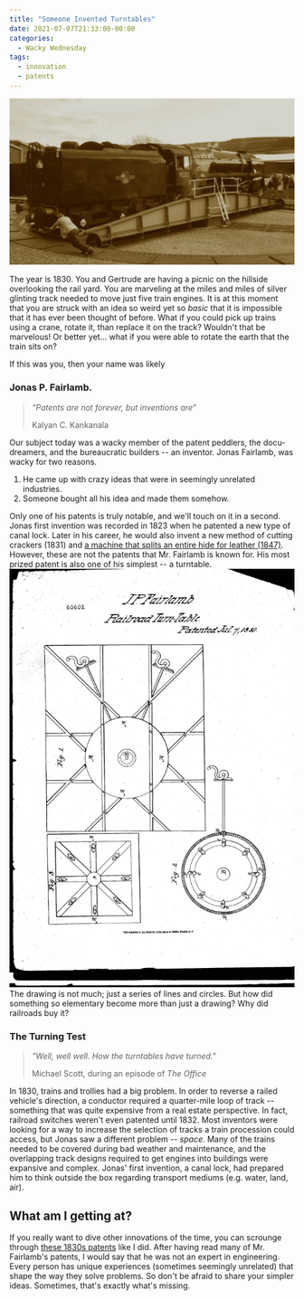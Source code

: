 ```yaml
---
title: "Someone Invented Turntables"
date: 2021-07-07T21:33:00-00:00
categories:
  - Wacky Wednesday
tags:
  - innovation
  - patents
---
```


![Someone Invented Turntables](/assets/images/2021-07-07.jpeg "Someone Invented Turntables")

The year is 1830.  You and Gertrude are having a picnic on the hillside overlooking the rail yard.  You are marveling at the miles and miles of silver glinting track needed to move just five train engines.  It is at this moment that you are struck with an idea so weird yet so *basic* that it is impossible that it has ever been thought of before.  What if you could pick up trains using a crane, rotate it, than replace it on the track?  Wouldn't that be marvelous!  Or better yet... what if you were able to rotate the earth that the train sits on?

If this was you, then your name was likely

### Jonas P. Fairlamb.
> *“Patents are not forever, but inventions are”*
> 
> Kalyan C. Kankanala

Our subject today was a wacky member of the patent peddlers, the docu-dreamers, and the bureaucratic builders -- an inventor.  Jonas Fairlamb, was wacky for two reasons.  
1. He came up with crazy ideas that were in seemingly unrelated industries. 
2. Someone bought all his idea and made them somehow.  

Only one of his patents is truly notable, and we'll touch on it in a second.  Jonas first invention was recorded in 1823 when he patented a new type of canal lock. Later in his career, he would also invent a new method of cutting crackers (1831) and [a machine that splits an entire hide for leather (1847)](http://genealogytrails.com/del/patents.html).  However, these are not the patents that Mr. Fairlamb is known for.  His most prized patent is also one of his simplest -- a turntable.
![Drawings from the Turntable Patent](/assets/images/2021-07-07a.jpeg "Drawings from the Turntable Patent")
The drawing is not much; just a series of lines and circles. But how did something so elementary become more than just a drawing?  Why did railroads buy it?

### The Turning Test
> *"Well, well well. How the turntables have turned."*
> 
> Michael Scott, during an episode of *The Office*

In 1830, trains and trollies had a big problem.  In order to reverse a railed vehicle's direction, a conductor required a quarter-mile loop of track -- something that was quite expensive from a real estate perspective.  In fact, railroad switches weren't even patented until 1832.  Most inventors were looking for a way to increase the selection of tracks a train procession could access, but Jonas saw a different problem -- *space*.  Many of the trains needed to be covered during bad weather and maintenance, and the overlapping track designs required to get engines into buildings were expansive and complex.  Jonas' first invention, a canal lock, had prepared him to think outside the box regarding transport mediums (e.g. water, land, air).  

## What am I getting at?
If you really want to dive other innovations of the time, you can scrounge through [these 1830s patents](https://hdl.handle.net/2027/loc.ark:/13960/t4fn21t1w) like I did. After having read many of Mr. Fairlamb's patents, I would say that he was not an expert in engineering.  Every person has unique experiences (sometimes seemingly unrelated) that shape the way they solve problems.  So don't be afraid to share your simpler ideas.  Sometimes, that's exactly what's missing.
